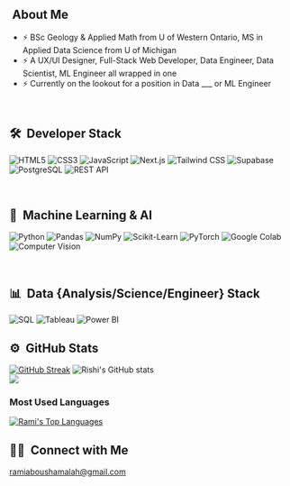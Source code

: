 ## &nbsp;About Me&nbsp;
- ⚡ BSc Geology & Applied Math from U of Western Ontario, MS in Applied Data Science from U of Michigan 
- ⚡ A UX/UI Designer, Full-Stack Web Developer, Data Engineer, Data Scientist, ML Engineer all wrapped in one
- ⚡ Currently on the lookout for a position in Data ___ or ML Engineer

<br/>

## 🛠 &nbsp;Developer Stack&nbsp;&nbsp;
![HTML5](https://img.shields.io/badge/-HTML5-333333?style=flat&logo=HTML5)
![CSS3](https://img.shields.io/badge/-CSS3-333333?style=flat&logo=CSS3&logoColor=1572B6)
![JavaScript](https://img.shields.io/badge/-JavaScript-333333?style=flat&logo=javascript)
![Next.js](https://img.shields.io/badge/-Next.js-333333?style=flat&logo=next.js)
![Tailwind CSS](https://img.shields.io/badge/-TailwindCSS-333333?style=flat&logo=tailwind-css&logoColor=06B6D4)
![Supabase](https://img.shields.io/badge/-Supabase-333333?style=flat&logo=supabase&logoColor=3ECF8E)
![PostgreSQL](https://img.shields.io/badge/-PostgreSQL-333333?style=flat&logo=postgresql&logoColor=336791)
![REST API](https://img.shields.io/badge/-REST%20API-333333?style=flat&logo=api&logoColor=FFFFFF)


<br/>

## 🤖 &nbsp;Machine Learning & AI

![Python](https://img.shields.io/badge/-Python-333333?style=flat&logo=python)
![Pandas](https://img.shields.io/badge/-Pandas-333333?style=flat&logo=pandas)
![NumPy](https://img.shields.io/badge/-NumPy-333333?style=flat&logo=numpy)
![Scikit-Learn](https://img.shields.io/badge/-Scikit--Learn-333333?style=flat&logo=scikit-learn)
![PyTorch](https://img.shields.io/badge/-PyTorch-333333?style=flat&logo=pytorch)
![Google Colab](https://img.shields.io/badge/-Google%20Colab-333333?style=flat&logo=googlecolab&logoColor=F9AB00)
![Computer Vision](https://img.shields.io/badge/-Computer%20Vision-333333?style=flat)

<br/>

## 📊 &nbsp;Data {Analysis/Science/Engineer} Stack&nbsp;&nbsp;
![SQL](https://img.shields.io/badge/-SQL-333333?style=flat&logo=sql)
![Tableau](https://img.shields.io/badge/-Tableau-333333?style=flat&logo=tableau)
![Power BI](https://img.shields.io/badge/-Power%20BI-333333?style=flat&logo=powerbi&logoColor=F2C811)





## ⚙️ &nbsp;GitHub Stats&nbsp;&nbsp;
[![GitHub Streak](https://github-readme-streak-stats.herokuapp.com/?user=RamiHaider&theme=nightowl)](https://git.io/streak-stats)
![Rishi's GitHub stats](https://github-readme-stats.vercel.app/api?username=RamiHaider&theme=nightowl&show_icons=true)
<br/>
<a href="https://github.com/Meghna-DAS/github-profile-views-counter">
  <img src="https://komarev.com/ghpvc/?username=RamiHaider">
</a>

### Most Used Languages&nbsp;&nbsp;
<a href="https://github.com/SubhamRaoniar28/github-readme-stats"><img alt="Rami's Top Languages" src="https://github-readme-stats.vercel.app/api/top-langs/?username=RamiHaider&langs_count=8&count_private=true&layout=compact&theme=react&hide_border=true&bg_color=0D1117" /></a>

## 🤝🏻 &nbsp;Connect with Me&nbsp;&nbsp;
ramiaboushamalah@gmail.com
